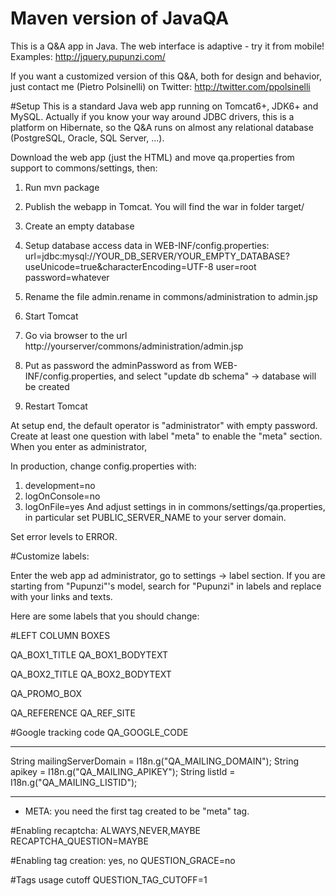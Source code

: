 Maven version of JavaQA
======

This is a Q&A app in Java. The web interface is adaptive - try it from mobile!
Examples:
http://jquery.pupunzi.com/

If you want a customized version of this Q&A, both for design and behavior, just contact me (Pietro Polsinelli) on Twitter: http://twitter.com/ppolsinelli


#Setup
This is a standard Java web app running on Tomcat6+, JDK6+ and MySQL.
Actually if you know your way around JDBC drivers, this is a platform on Hibernate,
so the Q&A runs on almost any relational database (PostgreSQL, Oracle, SQL Server, ...).

Download the web app (just the HTML) and move qa.properties from support to commons/settings, then:

1. Run mvn package

2. Publish the webapp in Tomcat. You will find the war in folder target/

2. Create an empty database

3. Setup database access data in WEB-INF/config.properties:
url=jdbc:mysql://YOUR_DB_SERVER/YOUR_EMPTY_DATABASE?useUnicode=true&characterEncoding=UTF-8
user=root
password=whatever

4. Rename the file admin.rename in commons/administration to admin.jsp

5. Start Tomcat

6. Go via browser to the url http://yourserver/commons/administration/admin.jsp

7. Put as password the adminPassword as from  WEB-INF/config.properties, and select "update db schema" -> database will be created

8. Restart Tomcat

At setup end, the default operator is "administrator" with empty password. Create at least one question with label "meta" to enable the "meta" section.
When you enter as administrator,

In production, change config.properties with:
1. development=no
2. logOnConsole=no
3. logOnFile=yes
And adjust settings in in commons/settings/qa.properties, in particular set PUBLIC_SERVER_NAME to your server domain.

Set error levels to ERROR.


#Customize labels:

Enter the web app ad administrator, go to settings -> label section.
If you are starting from "Pupunzi"'s model, search for "Pupunzi" in labels and replace with your links and texts.

Here are some labels that you should change:

#LEFT COLUMN BOXES

QA_BOX1_TITLE
QA_BOX1_BODYTEXT

QA_BOX2_TITLE
QA_BOX2_BODYTEXT

QA_PROMO_BOX

QA_REFERENCE
QA_REF_SITE

#Google tracking code
QA_GOOGLE_CODE


--------------------------------------------------------------
  String mailingServerDomain = I18n.g("QA_MAILING_DOMAIN");
  String apikey = I18n.g("QA_MAILING_APIKEY");
  String listId = I18n.g("QA_MAILING_LISTID");

--------------------------------------------------------------

- META: you need the first tag created to be "meta" tag.

#Enabling recaptcha: ALWAYS,NEVER,MAYBE
RECAPTCHA_QUESTION=MAYBE

#Enabling tag creation: yes, no
QUESTION_GRACE=no

#Tags usage cutoff
QUESTION_TAG_CUTOFF=1



